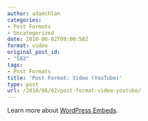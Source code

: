 ```yaml
---
author: adamchlan
categories:
- Post Formats
- Uncategorized
date: 2010-06-02T09:00:58Z
format: video
original_post_id:
- "582"
tags:
- Post Formats
title: 'Post Format: Video (YouTube)'
type: post
url: /2010/06/02/post-format-video-youtube/
---
```


Learn more about <a title="WordPress Embeds" href="http://codex.wordpress.org/Embeds" target="_blank">WordPress Embeds</a>.